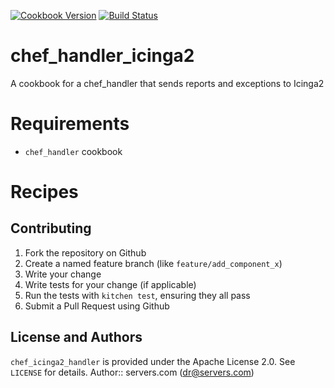 [![Cookbook Version](http://img.shields.io/cookbook/v/chef_icinga2_handler.svg)](https://community.opscode.com/cookbooks/chef_icinga2_handler)
[![Build Status](https://travis-ci.org/cyberflow/chef_icinga2_handler.svg?branch=master)](https://travis-ci.org/cyberflow/chef_icinga2_handler)
# chef_handler_icinga2
A cookbook for a chef_handler that sends reports and exceptions to Icinga2

# Requirements

* `chef_handler` cookbook

# Recipes

## Contributing

1. Fork the repository on Github
2. Create a named feature branch (like `feature/add_component_x`)
3. Write your change
4. Write tests for your change (if applicable)
5. Run the tests with `kitchen test`, ensuring they all pass
6. Submit a Pull Request using Github

## License and Authors
`chef_icinga2_handler` is provided under the Apache License 2.0. See `LICENSE` for details.
Author:: servers.com (dr@servers.com)
